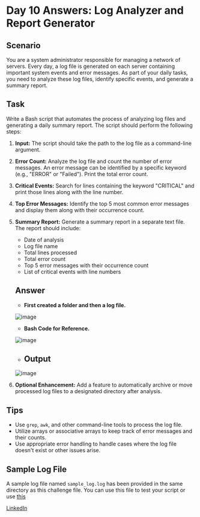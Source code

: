 # Day 10 Answers: Log Analyzer and Report Generator

## Scenario

You are a system administrator responsible for managing a network of servers. Every day, a log file is generated on each server containing important system events and error messages. As part of your daily tasks, you need to analyze these log files, identify specific events, and generate a summary report.

## Task

Write a Bash script that automates the process of analyzing log files and generating a daily summary report. The script should perform the following steps:

1. **Input:** The script should take the path to the log file as a command-line argument.

2. **Error Count:** Analyze the log file and count the number of error messages. An error message can be identified by a specific keyword (e.g., "ERROR" or "Failed"). Print the total error count.

3. **Critical Events:** Search for lines containing the keyword "CRITICAL" and print those lines along with the line number.

4. **Top Error Messages:** Identify the top 5 most common error messages and display them along with their occurrence count.

5. **Summary Report:** Generate a summary report in a separate text file. The report should include:
   - Date of analysis
   - Log file name
   - Total lines processed
   - Total error count
   - Top 5 error messages with their occurrence count
   - List of critical events with line numbers

   <h2>Answer</h2>

   - **First created a folder and then a log file.**

   ![image](https://github.com/Bhavin213/90DaysOfDevOps/blob/master/2024/day10/image/task1.png)

   - **Bash Code for Reference.**

   ![image](https://github.com/Bhavin213/90DaysOfDevOps/blob/master/2024/day10/image/task2.png)

   - <h2>Output</h2>

   ![image](https://github.com/Bhavin213/90DaysOfDevOps/blob/master/2024/day10/image/output.png)

6. **Optional Enhancement:** Add a feature to automatically archive or move processed log files to a designated directory after analysis.

## Tips

- Use `grep`, `awk`, and other command-line tools to process the log file.
- Utilize arrays or associative arrays to keep track of error messages and their counts.
- Use appropriate error handling to handle cases where the log file doesn't exist or other issues arise.

## Sample Log File

A sample log file named `sample_log.log` has been provided in the same directory as this challenge file. You can use this file to test your script or use [this](https://github.com/logpai/loghub/blob/master/Zookeeper/Zookeeper_2k.log)

[LinkedIn](https://www.linkedin.com/in/bhavin-savaliya/)
